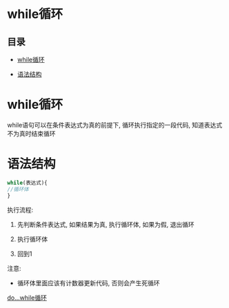 # while循环

## 目录

*   [while循环](#while循环-1)

*   [语法结构](#语法结构)

# while循环

while语句可以在条件表达式为真的前提下, 循环执行指定的一段代码, 知道表达式不为真时结束循环

# 语法结构

```javascript
while(表达式){
//循环体
}
```

执行流程:

1.  先判断条件表达式, 如果结果为真, 执行循环体, 如果为假, 退出循环

2.  执行循环体

3.  回到1

注意:

*   循环体里面应该有计数器更新代码, 否则会产生死循环

[do...while循环](do...while循环/do...while循环.md "do...while循环")
